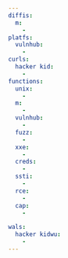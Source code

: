 ```yaml
---
diffis:
  m:
    -
platfs:
  vulnhub:
    -
curls:
  hacker kid:
    -
functions:
  unix:
    -
  m:
    -
  vulnhub:
    -
  fuzz:
    -
  xxe:
    -
  creds:
    -
  ssti:
    -
  rce:
    -
  cap:
    -

wals:
  hacker kidwu:
    -
---
```

